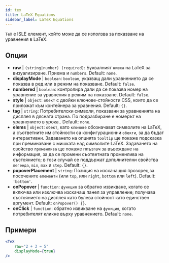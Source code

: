 ```yaml
---
id: tex
title: LaTeX Equations
sidebar_label: LaTeX Equations
---
```


`TeX` е ISLE елемент, който може да се използва за показване на уравнения в LaTeX.

## Опции

* __raw__ | `(string|number) (required)`: Буквалният `нишка` на LaTeX за визуализиране. Приема и `numbers`. Default: `none`.
* __displayMode__ | `boolean`: `boolean`, указващ дали уравнението да се показва в ред или в режим на показване. Default: `false`.
* __numbered__ | `boolean`: контролира дали да се показва номер на уравнение за уравнения в режим на показване. Default: `false`.
* __style__ | `object`: `обект` с двойки ключове-стойности CSS, които да се приложат към контейнера за уравнения. Default: `{}`.
* __tag__ | `string`: Потребителски символи, показвани за уравненията на дисплея в дясната страна. По подразбиране е номерът на уравнението в урока.. Default: `none`.
* __elems__ | `object`: `обект`, като `ключове` обозначават символите на LaTeX, а съответните им стойности са конфигурационни `обекти`, за да бъдат интерактивни. Задаването на опцията `tooltip` ще покаже подсказка при преминаване с мишката над символите LaTeX. Задаването на свойство `променлива` ще покаже плъзгач за въвеждане на информация, за да се промени съответната променлива на състоянието; в този случай се поддържат допълнителни свойства `легенда`, `min`, `max` и `step`. Default: `{}`.
* __popoverPlacement__ | `string`: Позиция на изскачащия прозорец за посочените `елементи` (или `top`, или `right`, `bottom` или `left`). Default: `'bottom'`.
* __onPopover__ | `function`: `функция` за обратно извикване, когато се включва или изключва изскачащ панел за управление; получава състоянието на дисплея като булева стойност като единствен аргумент. Default: `onPopover() {}`.
* __onClick__ | `function`: обратно извикване на `функция`, когато потребителят кликне върху уравнението. Default: `none`.


## Примери

```jsx live
<TeX
    raw="2 + 3 = 5"
    displayMode={true}
/>
```



